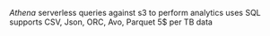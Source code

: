 *Athena*
serverless queries against s3 to perform analytics
uses SQL
supports CSV, Json, ORC, Avo, Parquet
5$ per TB data